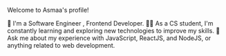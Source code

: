Welcome to Asmaa's profile! 


🏢 I'm a Software Engineer , Frontend Developer.
👨‍💻 As a CS student, I'm constantly learning and exploring new technologies to improve my skills.
💬 Ask me about my experience with JavaScript, ReactJS, and NodeJS, or anything related to web development.



